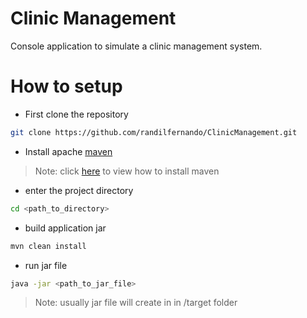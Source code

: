 # Clinic Management
Console application to simulate a clinic management system.

# How to setup
- First clone the repository
```bash
git clone https://github.com/randilfernando/ClinicManagement.git
```
- Install apache [maven](https://maven.apache.org/download.cgi)
>Note: click [here](https://maven.apache.org/install.html) to view how to install maven
- enter the project directory
```bash
cd <path_to_directory>
```
- build application jar
```bash
mvn clean install
```

- run jar file
```bash
java -jar <path_to_jar_file>
```
>Note: usually jar file will create in in /target folder

